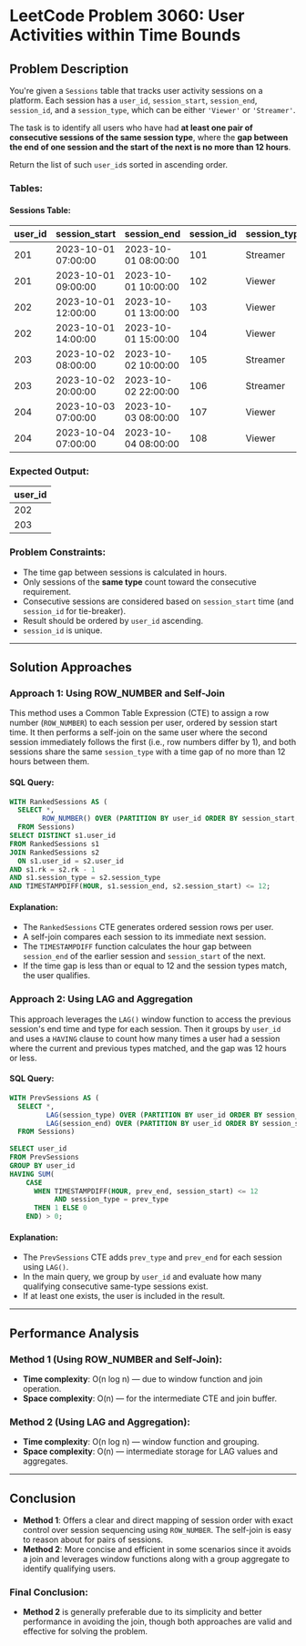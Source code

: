 # LeetCode Problem 3060: User Activities within Time Bounds

## Problem Description

You're given a `Sessions` table that tracks user activity sessions on a platform. Each session has a `user_id`, `session_start`, `session_end`, `session_id`, and a `session_type`, which can be either `'Viewer'` or `'Streamer'`.

The task is to identify all users who have had **at least one pair of consecutive sessions of the same session type**, where the **gap between the end of one session and the start of the next is no more than 12 hours**.

Return the list of such `user_id`s sorted in ascending order.

### Tables:

#### Sessions Table:

| user_id | session_start       | session_end         | session_id | session_type |
|---------|---------------------|---------------------|------------|--------------|
| 201     | 2023-10-01 07:00:00 | 2023-10-01 08:00:00 | 101        | Streamer     |
| 201     | 2023-10-01 09:00:00 | 2023-10-01 10:00:00 | 102        | Viewer       |
| 202     | 2023-10-01 12:00:00 | 2023-10-01 13:00:00 | 103        | Viewer       |
| 202     | 2023-10-01 14:00:00 | 2023-10-01 15:00:00 | 104        | Viewer       |
| 203     | 2023-10-02 08:00:00 | 2023-10-02 10:00:00 | 105        | Streamer     |
| 203     | 2023-10-02 20:00:00 | 2023-10-02 22:00:00 | 106        | Streamer     |
| 204     | 2023-10-03 07:00:00 | 2023-10-03 08:00:00 | 107        | Viewer       |
| 204     | 2023-10-04 07:00:00 | 2023-10-04 08:00:00 | 108        | Viewer       |

### Expected Output:

| user_id |
|---------|
| 202     |
| 203     |

### Problem Constraints:
- The time gap between sessions is calculated in hours.
- Only sessions of the **same type** count toward the consecutive requirement.
- Consecutive sessions are considered based on `session_start` time (and `session_id` for tie-breaker).
- Result should be ordered by `user_id` ascending.
- `session_id` is unique.

---

## Solution Approaches

### Approach 1: Using ROW_NUMBER and Self-Join

This method uses a Common Table Expression (CTE) to assign a row number (`ROW_NUMBER`) to each session per user, ordered by session start time. It then performs a self-join on the same user where the second session immediately follows the first (i.e., row numbers differ by 1), and both sessions share the same `session_type` with a time gap of no more than 12 hours between them.

#### SQL Query:
```sql
WITH RankedSessions AS (
  SELECT *,
        ROW_NUMBER() OVER (PARTITION BY user_id ORDER BY session_start, session_id) AS rk
  FROM Sessions)
SELECT DISTINCT s1.user_id
FROM RankedSessions s1
JOIN RankedSessions s2
  ON s1.user_id = s2.user_id
AND s1.rk = s2.rk - 1
AND s1.session_type = s2.session_type
AND TIMESTAMPDIFF(HOUR, s1.session_end, s2.session_start) <= 12;
```

#### Explanation:
- The `RankedSessions` CTE generates ordered session rows per user.
- A self-join compares each session to its immediate next session.
- The `TIMESTAMPDIFF` function calculates the hour gap between `session_end` of the earlier session and `session_start` of the next.
- If the time gap is less than or equal to 12 and the session types match, the user qualifies.

### Approach 2: Using LAG and Aggregation

This approach leverages the `LAG()` window function to access the previous session's end time and type for each session. Then it groups by `user_id` and uses a `HAVING` clause to count how many times a user had a session where the current and previous types matched, and the gap was 12 hours or less.

#### SQL Query:
```sql
WITH PrevSessions AS (
  SELECT *,
         LAG(session_type) OVER (PARTITION BY user_id ORDER BY session_start, session_id) AS prev_type,
         LAG(session_end) OVER (PARTITION BY user_id ORDER BY session_start, session_id) AS prev_end
  FROM Sessions)
  
SELECT user_id
FROM PrevSessions 
GROUP BY user_id 
HAVING SUM(
    CASE 
      WHEN TIMESTAMPDIFF(HOUR, prev_end, session_start) <= 12 
           AND session_type = prev_type 
      THEN 1 ELSE 0 
    END) > 0;
```

#### Explanation:
- The `PrevSessions` CTE adds `prev_type` and `prev_end` for each session using `LAG()`.
- In the main query, we group by `user_id` and evaluate how many qualifying consecutive same-type sessions exist.
- If at least one exists, the user is included in the result.

---

## Performance Analysis

### Method 1 (Using ROW_NUMBER and Self-Join):

- **Time complexity**: O(n log n) — due to window function and join operation.
- **Space complexity**: O(n) — for the intermediate CTE and join buffer.

### Method 2 (Using LAG and Aggregation):

- **Time complexity**: O(n log n) — window function and grouping.
- **Space complexity**: O(n) — intermediate storage for LAG values and aggregates.

---

## Conclusion

- **Method 1**: Offers a clear and direct mapping of session order with exact control over session sequencing using `ROW_NUMBER`. The self-join is easy to reason about for pairs of sessions.
- **Method 2**: More concise and efficient in some scenarios since it avoids a join and leverages window functions along with a group aggregate to identify qualifying users.

### Final Conclusion:
- **Method 2** is generally preferable due to its simplicity and better performance in avoiding the join, though both approaches are valid and effective for solving the problem.
